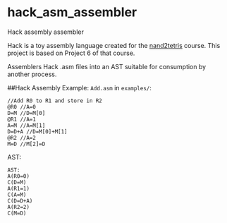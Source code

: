 # hack_asm_assembler
Hack assembly assembler

Hack is a toy assembly language created for the [nand2tetris](https://www.nand2tetris.org/project06) course.
This project is based on Project 6 of that course.

Assemblers Hack .asm files into an AST suitable for consumption by another process.

##Hack Assembly Example:
`Add.asm` in `examples/`:
```
//Add R0 to R1 and store in R2
@R0 //A=0
D=M //D=M[0]
@R1 //A=1
A=M //A=M[1]
D=D+A //D=M[0]+M[1]
@R2 //A=2
M=D //M[2]=D
```

AST:
```
AST:
A(R0=0)
C(D=M)
A(R1=1)
C(A=M)
C(D=D+A)
A(R2=2)
C(M=D)
```